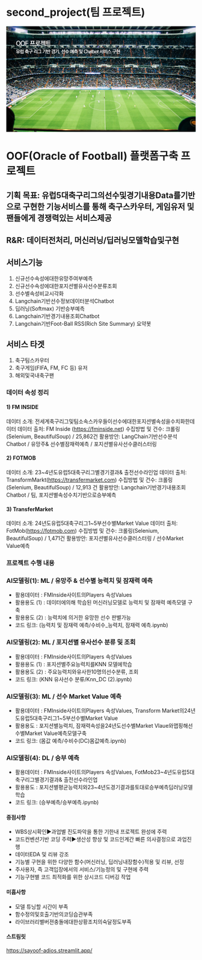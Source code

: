 # second_project(팀 프로젝트)
![image](OOF_배경화면.jpg)
# OOF(Oracle of Football) 플랫폼구축 프로젝트

## 기획 목표: 유럽5대축구리그의선수및경기내용Data를기반으로 구현한 기능서비스를 통해 축구스카우터, 게임유저 및 팬들에게 경쟁력있는 서비스제공

## R&R: 데이터전처리, 머신러닝/딥러닝모델학습및구현

## 서비스기능 
1) 신규선수속성에대한유망주여부예측
2) 신규선수속성에대한포지션별유사선수분류조회
3) 선수별속성비교시각화
4) Langchain기반선수정보데이터분석Chatbot
5) 딥러닝(Softmax) 기반승부예측
6) Langchain기반경기내용조회Chatbot
7) Langchain기반Foot-Ball RSS(Rich Site Summary) 요약봇


## 서비스 타겟
1) 축구팀스카우터
2) 축구게임(FIFA, FM, FC 등) 유저
3) 해외및국내축구팬

###  데이터 속성 정리

#### 1) FM INSIDE
데이터 소개: 전세계축구리그및팀소속스카우들이선수에대한포지션별속성을수치화한데이터
데이터 출처: FM Inside (https://fminside.net)
수집방법 및 건수: 크롤링(Selenium, BeautifulSoup) / 25,862건
활용방안: LangChain기반선수분석Chatbot / 유망주& 선수별잠재력예측 / 포지션별유사선수클러스터링

#### 2) FOTMOB
데이터 소개: 23~4년도유럽5대축구리그별경기결과& 출전선수라인업
데이터 출처: TransformMarkt(https://transfermarket.com)
수집방법 및 건수: 크롤링(Selenium, BeautifulSoup) / 12,913 건
활용방안: Langchain기반경기내용조회Chatbot / 팀, 포지션별속성수치기반으로승부예측

#### 3) TransferMarket
데이터 소개: 24년도유럽5대축구리그1~5부선수별Market Value
데이터 출처: FotMob(https://fotmob.com)
수집방법 및 건수: 크롤링(Selenium, BeautifulSoup) / 1,471건
활용방안: 포지션별유사선수클러스터링 / 선수Market Value예측


### 프로젝트 수행 내용

### AI모델링(1): ML / 유망주 & 선수별 능력치 및 잠재력 예측
  - 활용데이터 : FMInside사이트의Players 속성Values
  - 활용용도 (1) : 데이터에의해 학습된 머신러닝모델로 능력치 및 잠재력 예측모델 구축
  - 활용용도 (2) : 능력치에 의거한 유망한 선수 판별가능
  - 코드 링크: (능력치 및 잠재력 예측/수비수_능력치, 잠재력 예측.ipynb)

### AI모델링(2): ML / 포지션별 유사선수 분류 및 조회 
  - 활용데이터 : FMInside사이트의Players 속성Values
  - 활용용도 (1) : 포지션별주요능력치를KNN 모델에학습
  - 활용용도 (2) : 주요능력치와유사한10명의선수분류, 조회
  - 코드 링크: (KNN 유사선수 분류/Knn_DC (2).ipynb)

### AI모델링(3): ML / 선수 Market Value 예측 
  - 활용데이터 : FMInside사이트의Players 속성Values, Transform Market의24년도유럽5대축구리그1~5부선수별Market Value
  - 활용용도 : 포지션별능력치, 잠재력속성을24년도선수별Market Vlaue와맵핑해선수별Market Value예측모델구축
  - 코드 링크: (몸값 예측/수비수(DC)몸값예측.ipynb)


### AI모델링(4): DL / 승부 예측 
  - 활용데이터 : FMInside사이트의Players 속성Values, FotMob23~4년도유럽5대축구리그별경기결과& 출전선수라인업
  - 활용용도 : 포지션별평균능력치와23~4년도경기결과를토대로승부예측딥러닝모델학습
  - 코드 링크: (승부예측/승부예측.ipynb)

#### 중점사항
- WBS상시확인▶과업별 진도파악을 통한 기한내 프로젝트 완성에 주력
- 코드컨벤션기반 코딩 주력▶생산성 향상 및 코드인계간 빠른 의사결정으로 과업진행
- 데이터EDA 및 리뷰 강조
- 기능별 구현을 위한 다양한 함수(머신러닝, 딥러닝내장함수)적용 및 리뷰, 선정
- 주사용자, 즉 고객입장에서의 서비스/기능정의 및 구현에 주력
- 기능구현별 코드 최적화를 위한 상시코드 디버깅 작업
 
 #### 미흡사항
- 모델 튜닝할 시간이 부족
- 함수정의및호출기반의코딩습관부족
- 라이브러리별버젼충돌에대한상황조치의숙달정도부족

#### 스트림릿
https://sayoof-adios.streamlit.app/
